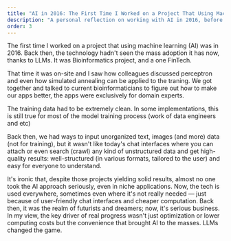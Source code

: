 ```yaml
---
title: "AI in 2016: The First Time I Worked on a Project That Using Machine Learning"
description: "A personal reflection on working with AI in 2016, before the LLM revolution. Exploring how AI has evolved from specialized applications to becoming accessible to everyone through user-friendly interfaces."
order: 3
---
```


The first time I worked on a project that using machine learning (AI) was in 2016. Back then, the technology hadn't seen the mass adoption it has now, thanks to LLMs. It was Bioinformatics project, and a one FinTech.

That time it was on-site and I saw how colleagues discussed perceptron and even how simulated annealing can be applied to the traning. We got together and talked to current bioinformaticians to figure out how to make our apps better, the apps were exclusively for domain experts.

The training data had to be extremely clean. In some implementations, this is still true for most of the model training process (work of data engineers and etc)

Back then, we had ways to input unorganized text, images (and more) data (not for training), but it wasn't like today's chat interfaces where you can attach or even search (crawl) any kind of unstructured data and get high-quality results: well-structured (in various formats, tailored to the user) and easy for everyone to understand.

It's ironic that, despite those projects yielding solid results, almost no one took the AI approach seriously, even in niche applications. Now, the tech is used everywhere, sometimes even where it's not really needed — just because of user-friendly chat interfaces and cheaper computation. Back then, it was the realm of futurists and dreamers; now, it's serious business. In my view, the key driver of real progress wasn't just optimization or lower computing costs but the convenience that brought AI to the masses. LLMs changed the game.
